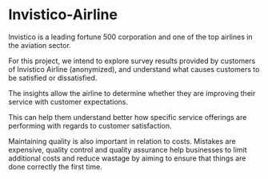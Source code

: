 # Invistico-Airline
Invistico is a leading fortune 500 corporation and one of the top airlines in the aviation sector.

For this project, we intend to explore survey results provided by customers of Invistico Airline (anonymized), and understand what causes customers to be satisfied or dissatisfied.

The insights allow the airline to determine whether they are improving their service with customer expectations.

This can help them understand better how specific service offerings are performing with regards to customer satisfaction.

Maintaining quality is also important in relation to costs. Mistakes are expensive, quality control and quality assurance help businesses to limit additional costs and reduce wastage by aiming to ensure that things are done correctly the first time.
